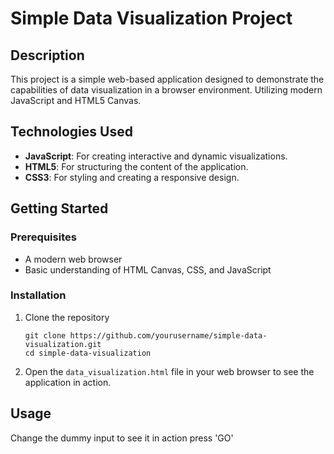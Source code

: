 # Simple Data Visualization Project

## Description

This project is a simple web-based application designed to demonstrate the capabilities of data visualization in a browser environment. Utilizing modern JavaScript and HTML5 Canvas.

## Technologies Used

- **JavaScript**: For creating interactive and dynamic visualizations.
- **HTML5**: For structuring the content of the application.
- **CSS3**: For styling and creating a responsive design.

## Getting Started

### Prerequisites

- A modern web browser
- Basic understanding of HTML Canvas, CSS, and JavaScript

### Installation

1. Clone the repository
   ```
   git clone https://github.com/yourusername/simple-data-visualization.git
   cd simple-data-visualization
   ```

2. Open the `data_visualization.html` file in your web browser to see the application in action.

## Usage

Change the dummy input to see it in action press 'GO'